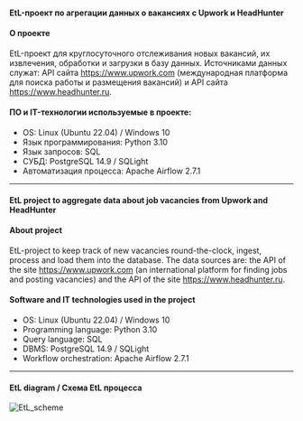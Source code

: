#### EtL-проект по агрегации данных о вакансиях с Upwork и HeadHunter
#### О проекте
EtL-проект для круглосуточного отслеживания новых вакансий, их извлечения, обработки и загрузки в базу данных.
Источниками данных служат: API сайта https://www.upwork.com (международная платформа для поиска работы и размещения вакансий) и API сайта https://www.headhunter.ru.
#### ПО и IT-технологии используемые в проекте:
* OS: Linux (Ubuntu 22.04) / Windows 10
* Язык программирования: Python 3.10
* Язык запросов: SQL
* СУБД: PostgreSQL 14.9 / SQLight
* Автоматизация процесса: Apache Airflow 2.7.1
--- 
#### EtL project to aggregate data about job vacancies from Upwork and HeadHunter
#### About project
EtL-project to keep track of new vacancies round-the-clock, ingest, process and load them into the database.
The data sources are: the API of the site https://www.upwork.com (an international platform for finding jobs and posting vacancies) and the API of the site https://www.headhunter.ru.
#### Software and IT technologies used in the project
* OS: Linux (Ubuntu 22.04) / Windows 10
* Programming language: Python 3.10
* Query language: SQL
* DBMS: PostgreSQL 14.9 / SQLight
* Workflow orchestration: Apache Airflow 2.7.1
---
#### EtL diagram / Схема EtL процесса
![EtL_scheme](https://github.com/DE-Alex/EtL_jobs/assets/139635578/42130f91-8597-4b90-8627-acef426a9978)
